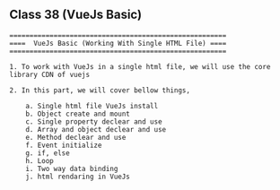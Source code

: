 ## **Class 38 (VueJs Basic)**
    
    ======================================================
    ====  VueJs Basic (Working With Single HTML File) ====
    ======================================================
        
    1. To work with VueJs in a single html file, we will use the core library CDN of vuejs
    
    2. In this part, we will cover bellow things,
    
        a. Single html file VueJs install
        b. Object create and mount
        c. Single property declear and use
        d. Array and object declear and use
        e. Method declear and use
        f. Event initialize
        g. if, else
        h. Loop
        i. Two way data binding
        j. html rendaring in VueJs